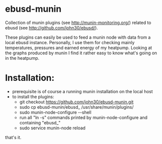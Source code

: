 # ebusd-munin
Collection of munin plugins (see http://munin-monitoring.org/) related to ebusd (see http://github.com/john30/ebusd/).

These plugins can easily be used to feed a munin node with data from a local ebusd instance.
Personally, I use them for checking mainly temperatures, pressures and earned energy of my heatpump. Looking at the graphs produced by munin I find it rather easy to know what's going on in the heatpump.

# Installation:
- prerequisite is of course a running munin installation on the local host
- to install the plugins:
  - git checkout https://github.com/john30/ebusd-munin.git
  - sudo cp ebusd-munin/ebusd_ /usr/share/munin/plugins/
  - sudo munin-node-configure --shell
  - run all "ln -s" commands printed by munin-node-configure and containing "ebusd_"
  - sudo service munin-node reload

that's it.
